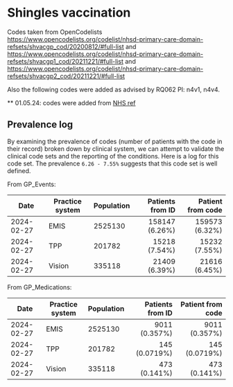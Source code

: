 # Shingles vaccination

Codes taken from OpenCodelists https://www.opencodelists.org/codelist/nhsd-primary-care-domain-refsets/shvacgp_cod/20200812/#full-list and https://www.opencodelists.org/codelist/nhsd-primary-care-domain-refsets/shvacgp1_cod/20211221/#full-list and https://www.opencodelists.org/codelist/nhsd-primary-care-domain-refsets/shvacgp2_cod/20211221/#full-list 

Also the following codes were added as advised by RQ062 PI: n4v1, n4v4.

** 01.05.24: codes were added from [NHS ref](https://nhs-pcd-refset.pages.dev/)

## Prevalence log

By examining the prevalence of codes (number of patients with the code in their record) broken down by clinical system, we can attempt to validate the clinical code sets and the reporting of the conditions. Here is a log for this code set. The prevalence `6.26 - 7.55%` suggests that this code set is well defined.

From GP_Events:

| Date       | Practice system | Population | Patients from ID | Patient from code |
| ---------- | --------------- | ---------- | ---------------: | ----------------: |
| 2024-02-27 | EMIS | 2525130 | 158147 (6.26%) | 159573 (6.32%) | 
| 2024-02-27 | TPP | 201782 | 15218 (7.54%) | 15232 (7.55%) | 
| 2024-02-27 | Vision | 335118 | 21409 (6.39%) | 21616 (6.45%) | 

From GP_Medications:

| Date       | Practice system | Population | Patients from ID | Patient from code |
| ---------- | --------------- | ---------- | ---------------: | ----------------: |
| 2024-02-27 | EMIS | 2525130 | 9011 (0.357%) | 9011 (0.357%) | 
| 2024-02-27 | TPP | 201782 | 145 (0.0719%) | 145 (0.0719%) | 
| 2024-02-27 | Vision | 335118 | 473 (0.141%) | 473 (0.141%) | 